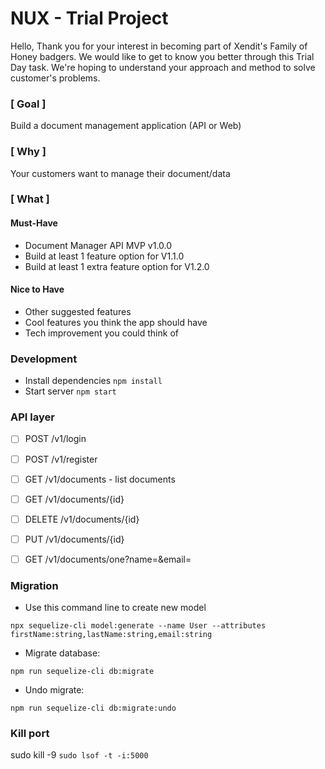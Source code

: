 # NUX - Trial Project

Hello, 
Thank you for your interest in becoming part of Xendit's Family of Honey badgers. We would like to get to know you better through this Trial Day task. We're hoping to understand your approach and method to solve customer's problems. 

### [ Goal ]
Build a document management application (API or Web)

### [ Why ]
Your customers want to manage their document/data

### [ What ]
#### Must-Have
- Document Manager API MVP v1.0.0
- Build at least 1 feature option for V1.1.0
- Build at least 1 extra feature option for V1.2.0

#### Nice to Have
- Other suggested features
- Cool features you think the app should have
- Tech improvement you could think of


### Development
- Install dependencies `npm install`
- Start server `npm start`

### API layer
- [ ] POST /v1/login
- [ ] POST /v1/register
- [ ] GET /v1/documents - list documents
- [ ] GET /v1/documents/{id}
- [ ] DELETE /v1/documents/{id}
- [ ] PUT /v1/documents/{id}
- [ ] GET /v1/documents/one?name=&email=


### Migration
- Use this command line to create new model

`npx sequelize-cli model:generate --name User --attributes firstName:string,lastName:string,email:string`

- Migrate database:

`npm run sequelize-cli db:migrate`

- Undo migrate:

`npm run sequelize-cli db:migrate:undo`

### Kill port
sudo kill -9 `sudo lsof -t -i:5000`
